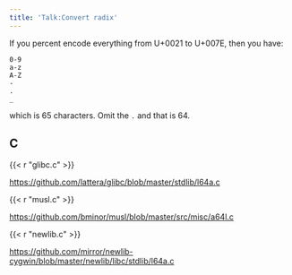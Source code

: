 ```yaml
---
title: 'Talk:Convert radix'
---
```


If you percent encode everything from U+0021 to U+007E, then you have:

~~~
0-9
a-z
A-Z
-
.
_
~~~

which is 65 characters. Omit the `.` and that is 64.

## C

{{< r "glibc.c" >}}

<https://github.com/lattera/glibc/blob/master/stdlib/l64a.c>

{{< r "musl.c" >}}

<https://github.com/bminor/musl/blob/master/src/misc/a64l.c>

{{< r "newlib.c" >}}

<https://github.com/mirror/newlib-cygwin/blob/master/newlib/libc/stdlib/l64a.c>
